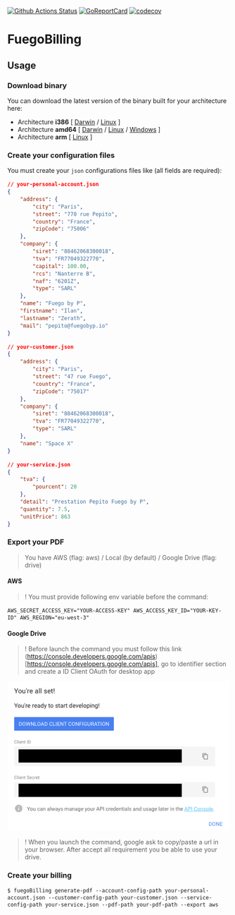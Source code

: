 [![Github Actions Status](https://github.com/Prims47/FuegoBilling/workflows/Main/badge.svg)](https://github.com/Prims47/FuegoBilling/actions)
[![GoReportCard](https://goreportcard.com/badge/github.com/Prims47/FuegoBilling)](https://goreportcard.com/report/github.com/Prims47/FuegoBilling)
[![codecov](https://codecov.io/gh/prims47/FuegoBilling/branch/main/graph/badge.svg)](https://codecov.io/gh/prims47/FuegoBilling)

# FuegoBilling



## Usage

### Download binary

You can download the latest version of the binary built for your architecture here:

* Architecture **i386** [
    [Darwin](https://github.com/Prims47/FuegoBilling/releases/latest/download/fuegoBilling-darwin-386) /
    [Linux](https://github.com/Prims47/FuegoBilling/releases/latest/download/fuegoBilling-linux-386)
]
* Architecture **amd64** [
    [Darwin](https://github.com/Prims47/FuegoBilling/releases/latest/download/fuegoBilling-darwin-amd64) /
    [Linux](https://github.com/Prims47/FuegoBilling/releases/latest/download/fuegoBilling-linux-amd64) /
    [Windows](https://github.com/Prims47/FuegoBilling/releases/latest/download/fuegoBilling-windows-amd64.exe)
]
* Architecture **arm** [
    [Linux](https://github.com/Prims47/FuegoBilling/releases/latest/download/fuegoBilling-linux-arm)
]

### Create your configuration files

You must create your `json` configurations files like (all fields are required):

```json
// your-personal-account.json
{
    "address": {
        "city": "Paris",
        "street": "770 rue Pepito",
        "country": "France",
        "zipCode": "75006"
    },
    "company": {
        "siret": "88462068300018",
        "tva": "FR77049322770",
        "capital": 100.00,
        "rcs": "Nanterre B",
        "naf": "6201Z",
        "type": "SARL"
    },
    "name": "Fuego by P",
    "firstname": "Ilan",
    "lastname": "Zerath",
    "mail": "pepito@fuegobyp.io"
}
```

```json
// your-customer.json
{
    "address": {
        "city": "Paris",
        "street": "47 rue Fuego",
        "country": "France",
        "zipCode": "75017"
    },
    "company": {
        "siret": "88462068300018",
        "tva": "FR77049322770",
        "type": "SARL"
    },
    "name": "Space X"
}
```

```json
// your-service.json
{
    "tva": {
        "pourcent": 20
    },
    "detail": "Prestation Pepito Fuego by P",
    "quantity": 7.5,
    "unitPrice": 863
}
```

### Export your PDF

> You have AWS (flag: aws) / Local (by default) / Google Drive (flag: drive)

#### AWS

> ! You must provide following env variable before the command:

```
AWS_SECRET_ACCESS_KEY="YOUR-ACCESS-KEY" AWS_ACCESS_KEY_ID="YOUR-KEY-ID" AWS_REGION="eu-west-3"
```

#### Google Drive

> ! Before launch the command you must follow this link (https://console.developers.google.com/apis)[https://console.developers.google.com/apis], go to identifier section and create a ID Client OAuth for desktop app

![google drive create api](docs/images/google_create_api.png "Google Drive create api")

> ! When you launch the command, google ask to copy/paste a url in your browser. After accept all requirement you be able to use your drive.

### Create your billing

```shell
$ fuegoBilling generate-pdf --account-config-path your-personal-account.json --customer-config-path your-customer.json --service-config-path your-service.json --pdf-path your-pdf-path --export aws
```
